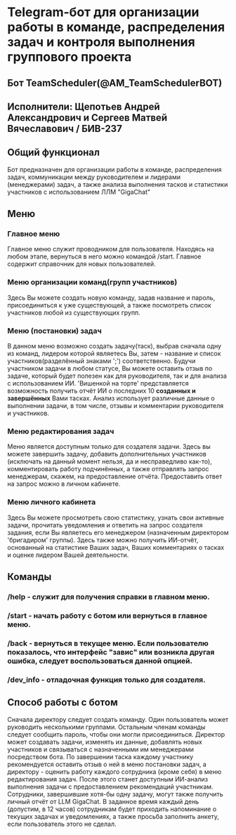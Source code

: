 # Telegram-бот для организации работы в команде, распределения задач и контроля выполнения группового проекта

## Бот TeamScheduler(@AM_TeamSchedulerBOT)

## Исполнители: Щепотьев Андрей Александрович и Сергеев Матвей Вячеславович / БИВ-237

## Общий функционал
  Бот предназначен для организации работы в команде, распределения задач, коммуникации между руководителем и лидерами (менеджерами) задач, а также анализа выполнения тасков и статистики участников с использованием ЛЛМ "GigaChat"

## Меню

### Главное меню
  Главное меню служит проводником для пользователя. Находясь на любом этапе, вернуться в него можно командой /start. Главное содержит справочник для новых пользователей.

### Меню организации команд(групп участников)
  Здесь Вы можете создать новую команду, задав название и пароль, присоединиться к уже существующей, а также посмотреть список участников любой из существующих групп.

### Меню (постановки) задач
  В данном меню возможно создать задачу(таск), выбрав сначала одну из команд, лидером которой являетесь Вы, затем - название и список участников(разделённый знаками ';') соответственно.
Будучи участником задачи в любом статусе, Вы можете оставить отзыв по задаче, который будет полезен как для руководителя, так и для анализа с использованием ИИ. 'Вишенкой на торте' представляется
возможность получить отчёт ИИ о последних 10 **созданных и завершённых** Вами тасках. Анализ использует различные данные о выполнении задачи, в том числе, отзывы и комментарии руководителя
и участников.

### Меню редактирования задач
  Меню является доступным только для создателя задачи. Здесь вы можете завершить задачу, добавить дополнительных участников (исключать на данный момент нельзя, да и несправедливо как-то),
комментировать работу подчинённых, а также отправлять запрос менеджерам, скажем, на предоставление отчёта. Предоставить ответ на запрос можно в личном кабинете.

### Меню личного кабинета
  Здесь Вы можете просмотреть свою статистику, узнать свои активные задачи, прочитать уведомления и ответить на запрос создателя задания, если Вы являетесь его менеджером 
(назначенным директором 'бригадиром' группы). Здесь также можно получить ИИ-отчёт, основанный на статистике Ваших задач, Ваших комментариях о тасках и оценке лидером Вашей деятельности.

## Команды

### /help - служит для получения справки в главном меню.

### /start - начать работу с ботом или вернуться в главное меню.

### /back - вернуться в текущее меню. Если пользователю показалось, что интерфейс "завис" или возникла другая ошибка, следует воспользоваться данной опцией.

### /dev_info - отладочная функция только для создателя.

## Способ работы с ботом
  Сначала директору следует создать команду. Один пользователь может руководить несколькими группами. Остальным членам команды следует сообщить пароль, чтобы они могли присоединиться.
Директор может создавать задачи, изменять их данные, добавлять новых участников и связываться с назначенными им менеджерами посредством бота. По завершении таска каждому участнику
рекомендуется оставить отзыв о ней в меню постановки задач, а директору - оценить работу каждого сотрудника (кроме себя) в меню редактирования задач. После этого станет доступным
ИИ-анализ выполнения задачи с предоставлением рекомендаций участникам. Сотрудники, завершившие хотя-бы одну задачу, могут также получить личный отчёт от LLM GigaChat.
В заданное время каждый день (допустим, в 12 часов) сотрудникам будет приходить напоминание о текущих задачах и уведомлениях, а также просьба заполнить анкету, если пользователь
этого не сделал.

